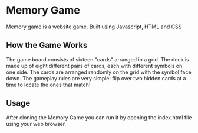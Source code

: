 # Memory Game
Memory game is a website game. Built using Javascript, HTML and CSS  

## How the Game Works
The game board consists of sixteen "cards" arranged in a grid. The deck is made up of eight different pairs of cards, each with different symbols on one side. The cards are arranged randomly on the grid with the symbol face down. The gameplay rules are very simple: flip over two hidden cards at a time to locate the ones that match!

## Usage
After cloning the Memory Game you can run it by opening the index.html file using your web browser.
